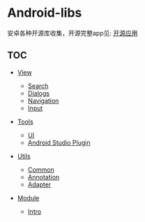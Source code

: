 # Android-libs
安卓各种开源库收集，开源完整app见: [开源应用](https://github.com/wenmin92/Android-libs/blob/master/开源应用.md)

TOC
---

+ [View](/View.md)
  + [Search](/View.md#search)
  + [Dialogs](/View.md#dialogs)
  + [Navigation](/View.md#navigation)
  + [Input](/View.md#input)

+ [Tools](/Tools.md)
  + [UI](/Tools.md#ui)
  + [Android Studio Plugin](/Tools.md#androiid-studio-plugin)

+ [Utils](/Utils.md)
  + [Common](/Utils.md#common)
  + [Annotation](/Utils.md#annotation)
  + [Adapter](/Utils.md#adapter)

+ [Module](/Module.md)
  + [Intro](/Module.md#intro)
